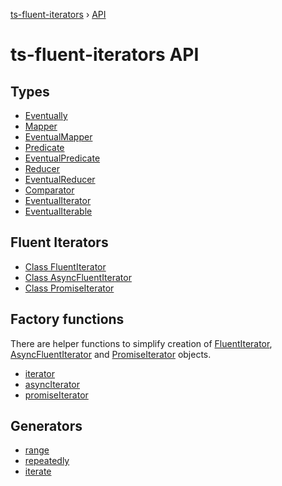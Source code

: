 [ts-fluent-iterators](../README.md) › [API](index.md) 

# ts-fluent-iterators API

## Types

* [Eventually](types/eventually.md)
* [Mapper](types/mapper.md)
* [EventualMapper](types/eventual_mapper.md)
* [Predicate](types/predicate.md)
* [EventualPredicate](types/eventual_predicate.md)
* [Reducer](types/reducer.md)
* [EventualReducer](types/eventual_reducer.md)
* [Comparator](types/comparator.md)
* [EventualIterator](types/eventual_iterator.md)
* [EventualIterable](types/eventual_iterable.md)


## Fluent Iterators

* [Class FluentIterator](iterators/fluent_iterator.md)
* [Class AsyncFluentIterator](iterators/async_fluent_iterator.md)
* [Class PromiseIterator](iterators/promise_iterator.md)

## Factory functions

There are helper functions to simplify creation of
[FluentIterator](iterators/fluent_iterator.md), [AsyncFluentIterator](iterators/async_fluent_iterator.md)
and [PromiseIterator](iterators/promise_iterator.md) objects.


* [iterator](factories/iterator.md)
* [asyncIterator](factories/async_iterator.md)
* [promiseIterator](factories/promise_iterator.md)

## Generators

* [range](generators/range.md)
* [repeatedly](generators/repeatedly.md)
* [iterate](generators/iterate.md)
